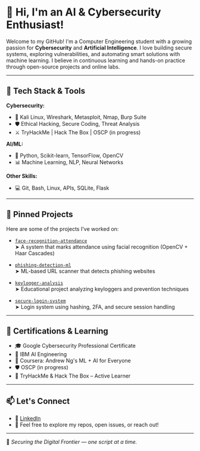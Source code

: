 # 👋 Hi, I'm an AI & Cybersecurity Enthusiast!

Welcome to my GitHub! I'm a Computer Engineering student with a growing passion for **Cybersecurity** and **Artificial Intelligence**. I love building secure systems, exploring vulnerabilities, and automating smart solutions with machine learning. I believe in continuous learning and hands-on practice through open-source projects and online labs.

---

## 🧰 Tech Stack & Tools

**Cybersecurity:**
- 🔐 Kali Linux, Wireshark, Metasploit, Nmap, Burp Suite
- 🛡️ Ethical Hacking, Secure Coding, Threat Analysis
- ⚔️ TryHackMe | Hack The Box | OSCP (in progress)

**AI/ML:**
- 🧠 Python, Scikit-learn, TensorFlow, OpenCV
- 📊 Machine Learning, NLP, Neural Networks

**Other Skills:**
- 💻 Git, Bash, Linux, APIs, SQLite, Flask

---

## 📌 Pinned Projects

Here are some of the projects I've worked on:

- [`face-recognition-attendance`](https://github.com/GaganSaiEashwar/face-recognition-attendance)  
  ➤ A system that marks attendance using facial recognition (OpenCV + Haar Cascades)

- [`phishing-detection-ml`](https://github.com/GaganSaiEashwar/phishing-detection-ml)  
  ➤ ML-based URL scanner that detects phishing websites

- [`keylogger-analysis`](https://github.com/GaganSaiEashwar/keylogger-analysis)  
  ➤ Educational project analyzing keyloggers and prevention techniques

- [`secure-login-system`](https://github.com/GaganSaiEashwar/secure-login-system)  
  ➤ Login system using hashing, 2FA, and secure session handling


---

## 🚀 Certifications & Learning

- 🎓 Google Cybersecurity Professional Certificate
- 🤖 IBM AI Engineering
- 🧠 Coursera: Andrew Ng's ML + AI for Everyone
- 🛡️ OSCP (in progress)
- 🧩 TryHackMe & Hack The Box – Active Learner

---

## 📫 Let's Connect

- 💼 [LinkedIn](https://linkedin.com/in/GaganSaiEashwar)
- 💬 Feel free to explore my repos, open issues, or reach out!

---

🌟 *Securing the Digital Frontier — one script at a time.*
